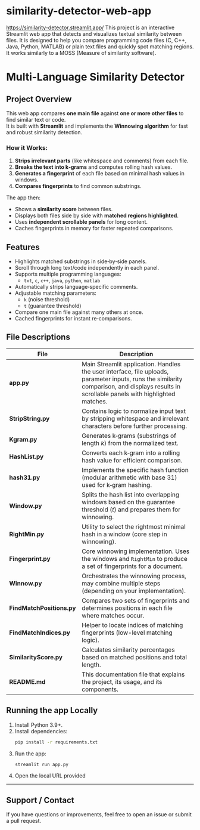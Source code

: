 # similarity-detector-web-app
https://similarity-detector.streamlit.app/ 
This project is an interactive Streamlit web app that detects and visualizes textual similarity between files. It is designed to help you compare programming code files (C, C++, Java, Python, MATLAB) or plain text files and quickly spot matching regions. It works similarly to a MOSS (Measure of similarity software).

# Multi‑Language Similarity Detector

## Project Overview
This web app compares **one main file** against **one or more other files** to find similar text or code.  
It is built with **Streamlit** and implements the **Winnowing algorithm** for fast and robust similarity detection.

### How it Works:
1. **Strips irrelevant parts** (like whitespace and comments) from each file.
2. **Breaks the text into k‑grams** and computes rolling hash values.
3. **Generates a fingerprint** of each file based on minimal hash values in windows.
4. **Compares fingerprints** to find common substrings.

The app then:
- Shows a **similarity score** between files.
- Displays both files side by side with **matched regions highlighted**.
- Uses **independent scrollable panels** for long content.
- Caches fingerprints in memory for faster repeated comparisons.


## Features
- Highlights matched substrings in side‑by‑side panels.
- Scroll through long text/code independently in each panel.
- Supports multiple programming languages:
  - `txt`, `c`, `c++`, `java`, `python`, `matlab`
- Automatically strips language‑specific comments.
- Adjustable matching parameters:
  - `k` (noise threshold)
  - `t` (guarantee threshold)
- Compare one main file against many others at once.
- Cached fingerprints for instant re‑comparisons.


## File Descriptions

| File | Description |
|------|-------------|
| **app.py** | Main Streamlit application. Handles the user interface, file uploads, parameter inputs, runs the similarity comparison, and displays results in scrollable panels with highlighted matches. |
| **StripString.py** | Contains logic to normalize input text by stripping whitespace and irrelevant characters before further processing. |
| **Kgram.py** | Generates k‑grams (substrings of length *k*) from the normalized text. |
| **HashList.py** | Converts each k‑gram into a rolling hash value for efficient comparison. |
| **hash31.py** | Implements the specific hash function (modular arithmetic with base 31) used for k‑gram hashing. |
| **Window.py** | Splits the hash list into overlapping windows based on the guarantee threshold (*t*) and prepares them for winnowing. |
| **RightMin.py** | Utility to select the rightmost minimal hash in a window (core step in winnowing). |
| **Fingerprint.py** | Core winnowing implementation. Uses the windows and `RightMin` to produce a set of fingerprints for a document. |
| **Winnow.py** | Orchestrates the winnowing process, may combine multiple steps (depending on your implementation). |
| **FindMatchPositions.py** | Compares two sets of fingerprints and determines positions in each file where matches occur. |
| **FindMatchIndices.py** | Helper to locate indices of matching fingerprints (low-level matching logic). |
| **SimilarityScore.py** | Calculates similarity percentages based on matched positions and total length. |
| **README.md** | This documentation file that explains the project, its usage, and its components. |



## Running the app Locally
1. Install Python 3.9+.
2. Install dependencies:
   ```bash
   pip install -r requirements.txt
3. Run the app:
   ```bash
   streamlit run app.py
4. Open the local URL provided 

---
## Support / Contact
If you have questions or improvements, feel free to open an issue or submit a pull request.
